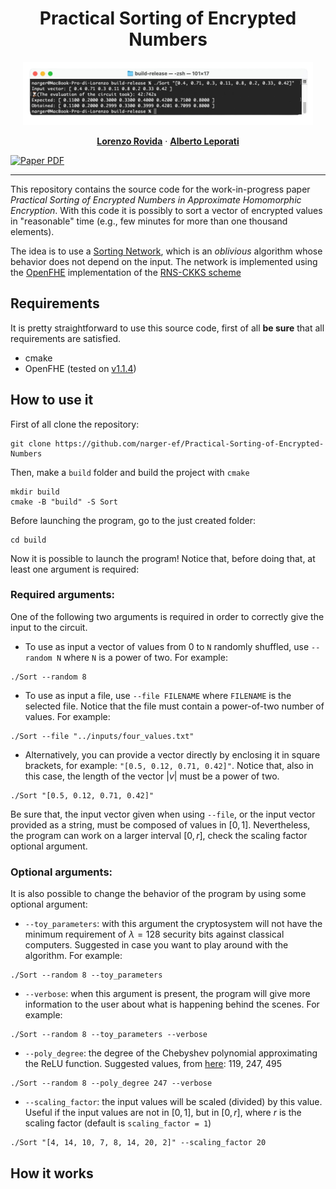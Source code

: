 <center> 
  <h1 align="center">Practical Sorting of Encrypted Numbers</h1>
  <img src="imgs/console_noback.png" alt="Console presentation image" width=92% >
  <p align="center">
    <a href="https://orcid.org/0000-0001-5093-7932"><strong>Lorenzo Rovida</strong></a>
    ·
    <a href="https://orcid.org/0000-0002-8105-4371"><strong>Alberto Leporati</strong></a>
  </p>
</center>


<a href='https://mcrespo.me/publications/primary-space-cv/data/crespo2021primary.pdf'>
    <img src='https://img.shields.io/badge/Paper-PDF-red?style=flat-square' alt='Paper PDF' width=9%>
</a> 
    
<!-- 
<img src="https://github.com/narger-ef/Practical-Sorting-of-Encrypted-Numbers/actions/workflows/cmake-multi-platform.yml/badge.svg" alt="CMake build result" width=30% >
-->
---

This repository contains the source code for the work-in-progress paper *Practical Sorting of Encrypted Numbers in Approximate Homomorphic Encryption*. With this code it is possibly to sort a vector of encrypted values in "reasonable" time (e.g., few minutes for more than one thousand elements).

The idea is to use a [Sorting Network](https://en.wikipedia.org/wiki/Sorting_network), which is an *oblivious* algorithm whose behavior does not depend on the input. The network is implemented using the [OpenFHE](https://eprint.iacr.org/2022/915) implementation of the [RNS-CKKS scheme](https://eprint.iacr.org/2020/1118)


## Requirements
It is pretty straightforward to use this source code, first of all **be sure** that all requirements are satisfied.

- cmake
- OpenFHE (tested on [v1.1.4](https://github.com/openfheorg/openfhe-development/releases/tag/v1.1.4))

## How to use it

First of all clone the repository:

```
git clone https://github.com/narger-ef/Practical-Sorting-of-Encrypted-Numbers
```

Then, make a `build` folder and build the project with `cmake`
```
mkdir build
cmake -B "build" -S Sort
```
Before launching the program, go to the just created folder:

```
cd build
```

Now it is possible to launch the program! Notice that, before doing that, at least one argument is required:

### Required arguments:
One of the following two arguments is required in order to correctly give the input to the circuit.

- To use as input a vector of values from 0 to `N` randomly shuffled, use `--random N` where `N` is a power of two. For example:
```
./Sort --random 8
```

- To use as input a file, use `--file FILENAME` where `FILENAME` is the selected file. Notice that the file must contain a power-of-two number of values. For example:
```
./Sort --file "../inputs/four_values.txt"
```

- Alternatively, you can provide a vector directly by enclosing it in square brackets, for example: `"[0.5, 0.12, 0.71, 0.42]"`. Notice that, also in this case, the length of the vector $|v|$ must be a power of two. 
```
./Sort "[0.5, 0.12, 0.71, 0.42]"
```

Be sure that, the input vector given when using `--file`, or the input vector provided as a string, must be composed of values in $[0, 1]$. Nevertheless, the program can work on a larger interval $[0, r]$, check the scaling factor optional argument.

### Optional arguments:

It is also possible to change the behavior of the program by using some optional argument:

- `--toy_parameters`: with this argument the cryptosystem will not have the minimum requirement of $\lambda = 128$ security bits against classical computers. Suggested in case you want to play around with the algorithm. For example:
  
```
./Sort --random 8 --toy_parameters
```
- `--verbose`: when this argument is present, the program will give more information to the user about what is happening behind the scenes. For example:

```
./Sort --random 8 --toy_parameters --verbose
```
- `--poly_degree`: the degree of the Chebyshev polynomial approximating the ReLU function. Suggested values, from [here](https://github.com/openfheorg/openfhe-development/blob/main/src/pke/examples/FUNCTION_EVALUATION.md): 119, 247, 495

```
./Sort --random 8 --poly_degree 247 --verbose
```

- `--scaling_factor`: the input values will be scaled (divided) by this value. Useful if the input values are not in $[0, 1]$, but in $[0, r]$, where $r$ is the scaling factor (default is `scaling_factor = 1`)
```
./Sort "[4, 14, 10, 7, 8, 14, 20, 2]" --scaling_factor 20
```



## How it works
